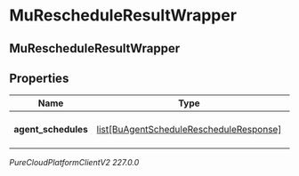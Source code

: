 # MuRescheduleResultWrapper

## MuRescheduleResultWrapper

## Properties

|Name | Type | Description | Notes|
|------------ | ------------- | ------------- | -------------|
| **agent_schedules** | [list[BuAgentScheduleRescheduleResponse]](BuAgentScheduleRescheduleResponse) | The list of agent schedules | [optional] |



_PureCloudPlatformClientV2 227.0.0_
